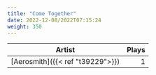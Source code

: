 ```yaml
---
title: "Come Together"
date: 2022-12-08/2022T07:15:24
weight: 350
---
```




 Artist | Plays 
----- | -----:
[Aerosmith]({{< ref "t39229">}}) | 1
